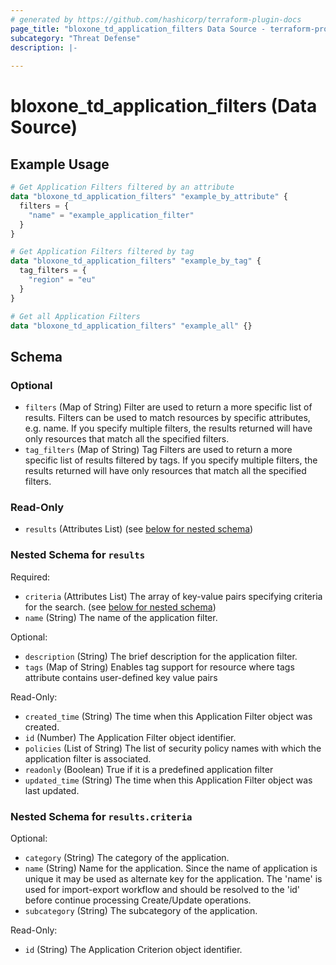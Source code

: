 ```yaml
---
# generated by https://github.com/hashicorp/terraform-plugin-docs
page_title: "bloxone_td_application_filters Data Source - terraform-provider-bloxone"
subcategory: "Threat Defense"
description: |-
  
---
```


# bloxone_td_application_filters (Data Source)



## Example Usage

```terraform
# Get Application Filters filtered by an attribute
data "bloxone_td_application_filters" "example_by_attribute" {
  filters = {
    "name" = "example_application_filter"
  }
}

# Get Application Filters filtered by tag
data "bloxone_td_application_filters" "example_by_tag" {
  tag_filters = {
    "region" = "eu"
  }
}

# Get all Application Filters
data "bloxone_td_application_filters" "example_all" {}
```

<!-- schema generated by tfplugindocs -->
## Schema

### Optional

- `filters` (Map of String) Filter are used to return a more specific list of results. Filters can be used to match resources by specific attributes, e.g. name. If you specify multiple filters, the results returned will have only resources that match all the specified filters.
- `tag_filters` (Map of String) Tag Filters are used to return a more specific list of results filtered by tags. If you specify multiple filters, the results returned will have only resources that match all the specified filters.

### Read-Only

- `results` (Attributes List) (see [below for nested schema](#nestedatt--results))

<a id="nestedatt--results"></a>
### Nested Schema for `results`

Required:

- `criteria` (Attributes List) The array of key-value pairs specifying criteria for the search. (see [below for nested schema](#nestedatt--results--criteria))
- `name` (String) The name of the application filter.

Optional:

- `description` (String) The brief description for the application filter.
- `tags` (Map of String) Enables tag support for resource where tags attribute contains user-defined key value pairs

Read-Only:

- `created_time` (String) The time when this Application Filter object was created.
- `id` (Number) The Application Filter object identifier.
- `policies` (List of String) The list of security policy names with which the application filter is associated.
- `readonly` (Boolean) True if it is a predefined application filter
- `updated_time` (String) The time when this Application Filter object was last updated.

<a id="nestedatt--results--criteria"></a>
### Nested Schema for `results.criteria`

Optional:

- `category` (String) The category of the application.
- `name` (String) Name for the application. Since the name of application is unique it may be used as alternate key for the application. The 'name' is used for import-export workflow and should be resolved to the 'id' before continue processing Create/Update operations.
- `subcategory` (String) The subcategory of the application.

Read-Only:

- `id` (String) The Application Criterion object identifier.
